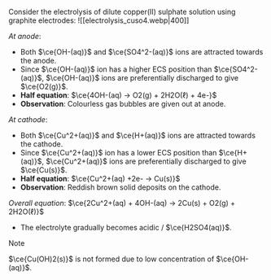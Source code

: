 Consider the <span class="hi-green">electrolysis of dilute copper(II) sulphate solution</span> using <span class="hi-blue">graphite electrodes</span>:
![[electrolysis_cuso4.webp|400]]

*At anode*:
- Both $\ce{OH-(aq)}$ and $\ce{SO4^2-(aq)}$ ions are attracted towards the anode.
- Since $\ce{OH-(aq)}$ ion has a higher ECS position than $\ce{SO4^2-(aq)}$, $\ce{OH-(aq)}$ ions are <span class="hi-green">preferentially discharged</span> to give $\ce{O2(g)}$.
- **Half equation**: $\ce{4OH-(aq) -> O2(g) + 2H2O(ℓ) + 4e-}$
- **Observation**: Colourless gas bubbles are given out at anode.

*At cathode*:
- Both $\ce{Cu^2+(aq)}$ and $\ce{H+(aq)}$ ions are attracted towards the cathode.
- Since $\ce{Cu^2+(aq)}$ ion has a lower ECS position than $\ce{H+(aq)}$, $\ce{Cu^2+(aq)}$ ions are <span class="hi-green">preferentially discharged</span> to give $\ce{Cu(s)}$.
- **Half equation**: $\ce{Cu^2+(aq) +2e- -> Cu(s)}$
- **Observation**: Reddish brown solid deposits on the cathode.

*Overall equation*: $\ce{2Cu^2+(aq) + 4OH-(aq) -> 2Cu(s) + O2(g) + 2H2O(ℓ)}$
- The electrolyte gradually becomes acidic / $\ce{H2SO4(aq)}$.

> [!note]
> $\ce{Cu(OH)2(s)}$ is not formed due to low concentration of $\ce{OH-(aq)}$.

